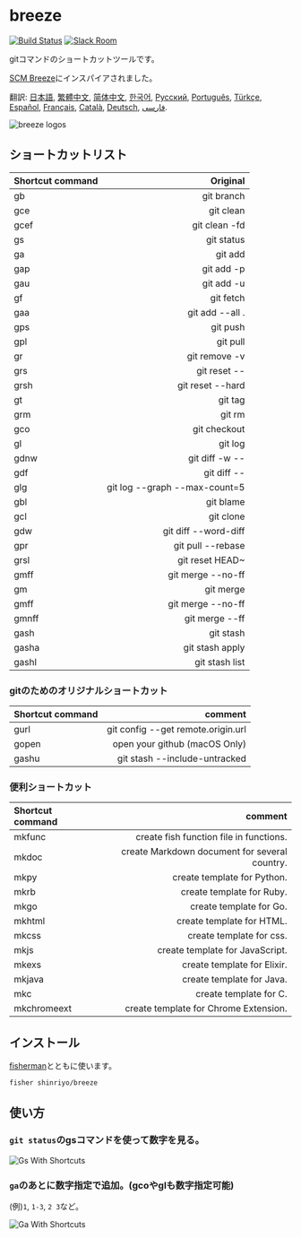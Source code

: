 [日本語]: README.jp.md
[繁體中文]: README.zh-tw.md
[简体中文]: README.zh-cn.md
[한국어]: README.ko.md
[Русский]: README.ru.md
[Português]: README.pt.md
[Türkçe]: README.tr.md
[Español]: README.es.md
[Français]: README.fr.md
[Català]: README.ca.md
[Deutsch]: README.du.md
[فارسی]: README.fa.md

# breeze

[![Build Status][travis-badge]][travis-link]
[![Slack Room][slack-badge]][slack-link]

gitコマンドのショートカットツールです。

[SCM Breeze](https://github.com/scmbreeze/scm_breeze "SCM Breeze")にインスパイアされました。

翻訳: [日本語], [繁體中文], [简体中文], [한국어], [Русский], [Português], [Türkçe], [Español], [Français], [Català], [Deutsch], [فارسی].

<div class="centered">
<img src="http://i.imgur.com/MEKxPSD.png" alt="breeze logos" />
</div>

## ショートカットリスト

| Shortcut command | Original | 
|:-----------|------------:|
| gb | git branch |
| gce | git clean |
| gcef | git clean -fd |
| gs | git status |
| ga | git add |
| gap | git add -p |
| gau | git add -u |
| gf | git fetch |
| gaa | git add --all . |
| gps | git push |
| gpl | git pull |
| gr | git remove -v |
| grs | git reset -- |
| grsh | git reset --hard |
| gt | git tag |
| grm | git rm |
| gco | git checkout |
| gl | git log |
| gdnw | git diff -w -- |
| gdf | git diff -- |
| glg | git log --graph --max-count=5 |
| gbl | git blame |
| gcl | git clone |
| gdw | git diff --word-diff |
| gpr | git pull --rebase |
| grsl | git reset HEAD~ |
| gmff | git merge --no-ff |
| gm | git merge |
| gmff | git merge --no-ff |
| gmnff | git merge --ff |
| gash | git stash |
| gasha | git stash apply |
| gashl | git stash list |

### gitのためのオリジナルショートカット

| Shortcut command | comment |
|:-----------|------------:|
| gurl | git config --get remote.origin.url |  |
| gopen | open your github (macOS Only) |
| gashu | git stash --include-untracked |

### 便利ショートカット

| Shortcut command | comment |
|:-----------|------------:|
| mkfunc | create fish function file in functions. |
| mkdoc | create Markdown document for several country. |
| mkpy | create template for Python. |
| mkrb | create template for Ruby. |
| mkgo | create template for Go. |
| mkhtml | create template for HTML. |
| mkcss | create template for css. |
| mkjs | create template for JavaScript. |
| mkexs| create template for Elixir. |
| mkjava | create template for Java. |
| mkc | create template for C. |
| mkchromeext | create template for Chrome Extension. |

## インストール

[fisherman]とともに使います。

```
fisher shinriyo/breeze
```

## 使い方

### `git status`のgsコマンドを使って数字を見る。

<div class="centered">
<img src="http://i.imgur.com/F3NHal3.png" alt="Gs With Shortcuts" />
</div>

### `ga`のあとに数字指定で追加。(gcoやglも数字指定可能)

(例)`1`, `1-3`, `2 3`など。
<div class="centered">
<img src="http://i.imgur.com/RpspQI2.png" alt="Ga With Shortcuts" />
</div>

[travis-link]: https://travis-ci.org/shinriyo/breeze
[travis-badge]: https://img.shields.io/travis/shinriyo/breeze.svg
[slack-link]: https://fisherman-wharf.herokuapp.com
[slack-badge]: https://fisherman-wharf.herokuapp.com/badge.svg
[fisherman]: https://github.com/fisherman/fisherman
